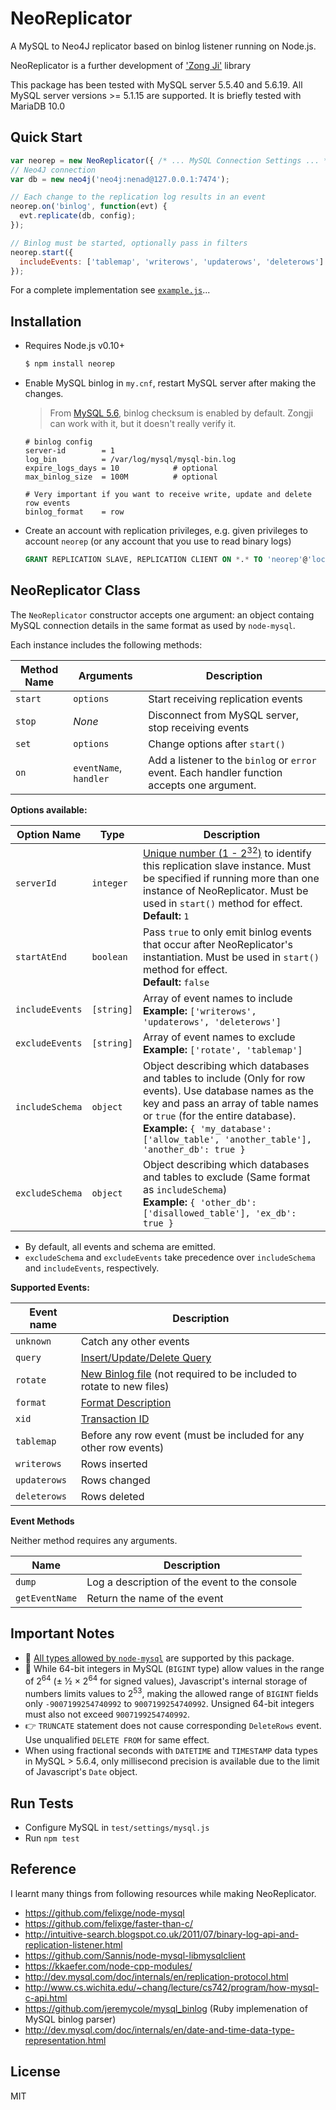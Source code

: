 # NeoReplicator
A MySQL to Neo4J replicator based on binlog listener running on Node.js.

NeoReplicator is a further development of ['Zong Ji'](https://github.com/nevill/zongji) library

This package has been tested with MySQL server 5.5.40 and 5.6.19. All MySQL server versions >= 5.1.15 are supported.
It is briefly tested with MariaDB 10.0

## Quick Start

```javascript
var neorep = new NeoReplicator({ /* ... MySQL Connection Settings ... */ });
// Neo4J connection
var db = new neo4j('neo4j:nenad@127.0.0.1:7474');

// Each change to the replication log results in an event
neorep.on('binlog', function(evt) {
  evt.replicate(db, config);
});

// Binlog must be started, optionally pass in filters
neorep.start({
  includeEvents: ['tablemap', 'writerows', 'updaterows', 'deleterows']
});
```

For a complete implementation see [`example.js`](example.js)...

## Installation

* Requires Node.js v0.10+

  ```bash
  $ npm install neorep
  ```

* Enable MySQL binlog in `my.cnf`, restart MySQL server after making the changes.
  > From [MySQL 5.6](https://dev.mysql.com/doc/refman/5.6/en/replication-options-binary-log.html), binlog checksum is enabled by default. Zongji can work with it, but it doesn't really verify it.

  ```
  # binlog config
  server-id        = 1
  log_bin          = /var/log/mysql/mysql-bin.log
  expire_logs_days = 10            # optional
  max_binlog_size  = 100M          # optional

  # Very important if you want to receive write, update and delete row events
  binlog_format    = row
  ```
* Create an account with replication privileges, e.g. given privileges to account `neorep` (or any account that you use to read binary logs)

  ```sql
  GRANT REPLICATION SLAVE, REPLICATION CLIENT ON *.* TO 'neorep'@'localhost'
  ```

## NeoReplicator Class

The `NeoReplicator` constructor accepts one argument: an object containg MySQL connection details in the same format as used by `node-mysql`.

Each instance includes the following methods:

Method Name | Arguments | Description
------------|-----------|------------------------
`start`     | `options` | Start receiving replication events
`stop`      | *None*    | Disconnect from MySQL server, stop receiving events
`set`       | `options` | Change options after `start()`
`on`        | `eventName`, `handler` | Add a listener to the `binlog` or `error` event. Each handler function accepts one argument.

**Options available:**

Option Name | Type | Description
------------|------|-------------------------------
`serverId`  | `integer` | [Unique number (1 - 2<sup>32</sup>)](http://dev.mysql.com/doc/refman/5.0/en/replication-options.html#option_mysqld_server-id) to identify this replication slave instance. Must be specified if running more than one instance of NeoReplicator. Must be used in `start()` method for effect.<br>**Default:** `1`
`startAtEnd` | `boolean` | Pass `true` to only emit binlog events that occur after NeoReplicator's instantiation. Must be used in `start()` method for effect.<br>**Default:** `false`
`includeEvents` | `[string]` | Array of event names to include<br>**Example:** `['writerows', 'updaterows', 'deleterows']`
`excludeEvents` | `[string]` | Array of event names to exclude<br>**Example:** `['rotate', 'tablemap']`
`includeSchema` | `object` | Object describing which databases and tables to include (Only for row events). Use database names as the key and pass an array of table names or `true` (for the entire database).<br>**Example:** ```{ 'my_database': ['allow_table', 'another_table'], 'another_db': true }```
`excludeSchema` | `object` | Object describing which databases and tables to exclude (Same format as `includeSchema`)<br>**Example:** ```{ 'other_db': ['disallowed_table'], 'ex_db': true }```

* By default, all events and schema are emitted.
* `excludeSchema` and `excludeEvents` take precedence over `includeSchema` and `includeEvents`, respectively.

**Supported Events:**

Event name  | Description
------------|---------------
`unknown`   | Catch any other events
`query`     | [Insert/Update/Delete Query](http://dev.mysql.com/doc/internals/en/query-event.html)
`rotate`    | [New Binlog file](http://dev.mysql.com/doc/internals/en/rotate-event.html) (not required to be included to rotate to new files)
`format`    | [Format Description](http://dev.mysql.com/doc/internals/en/format-description-event.html)
`xid`       | [Transaction ID](http://dev.mysql.com/doc/internals/en/xid-event.html)
`tablemap`  | Before any row event (must be included for any other row events)
`writerows` | Rows inserted
`updaterows` | Rows changed
`deleterows` | Rows deleted

**Event Methods**

Neither method requires any arguments.

Name   | Description
-------|---------------------------
`dump` | Log a description of the event to the console
`getEventName` | Return the name of the event

## Important Notes

* :star2: [All types allowed by `node-mysql`](https://github.com/felixge/node-mysql#type-casting) are supported by this package.
* :speak_no_evil: While 64-bit integers in MySQL (`BIGINT` type) allow values in the range of 2<sup>64</sup> (± ½ × 2<sup>64</sup> for signed values), Javascript's internal storage of numbers limits values to 2<sup>53</sup>, making the allowed range of `BIGINT` fields only `-9007199254740992` to `9007199254740992`. Unsigned 64-bit integers must also not exceed `9007199254740992`.
* :point_right: `TRUNCATE` statement does not cause corresponding `DeleteRows` event. Use unqualified `DELETE FROM` for same effect.
* When using fractional seconds with `DATETIME` and `TIMESTAMP` data types in MySQL > 5.6.4, only millisecond precision is available due to the limit of Javascript's `Date` object.

## Run Tests

* Configure MySQL in `test/settings/mysql.js`
* Run `npm test`

## Reference

I learnt many things from following resources while making NeoReplicator.

* https://github.com/felixge/node-mysql
* https://github.com/felixge/faster-than-c/
* http://intuitive-search.blogspot.co.uk/2011/07/binary-log-api-and-replication-listener.html
* https://github.com/Sannis/node-mysql-libmysqlclient
* https://kkaefer.com/node-cpp-modules/
* http://dev.mysql.com/doc/internals/en/replication-protocol.html
* http://www.cs.wichita.edu/~chang/lecture/cs742/program/how-mysql-c-api.html
* https://github.com/jeremycole/mysql_binlog (Ruby implemenation of MySQL binlog parser)
* http://dev.mysql.com/doc/internals/en/date-and-time-data-type-representation.html

## License
MIT
